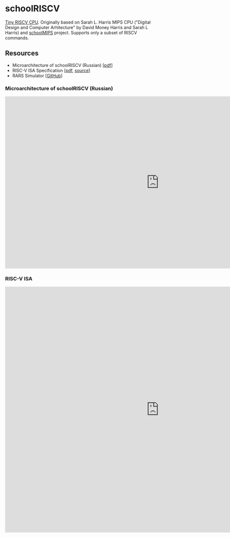 
# schoolRISCV

[Tiny RISCV CPU](https://github.com/zhelnio/schoolRISCV). Originally based on Sarah L. Harris MIPS CPU ("Digital Design and Computer Arhitecture" by David Money Harris and Sarah L Harris) and [schoolMIPS](https://github.com/MIPSfpga/schoolMIPS) project. Supports only a subset of RISCV commands.

## Resources

- Microarchitecture of schoolRISCV (Russian) [[pdf](doc/slides_ru.pdf)]
- RISC-V ISA Specification [[pdf](doc/riscv-spec-20191213.pdf), [source](https://riscv.org/technical/specifications/)]
- RARS Simulator [[GitHub](https://github.com/TheThirdOne/rars)]

### Microarchitecture of schoolRISCV (Russian)

<iframe src="https://zhelnio.github.io/test/slides.html" style="width: 1000px; height: 560px; border: 0px"></iframe>

### RISC-V ISA

<embed src="https://drive.google.com/viewerng/
viewer?embedded=true&url=https://zhelnio.github.io/test/doc/riscv-spec-20191213.pdf" width="1000" height="800">
